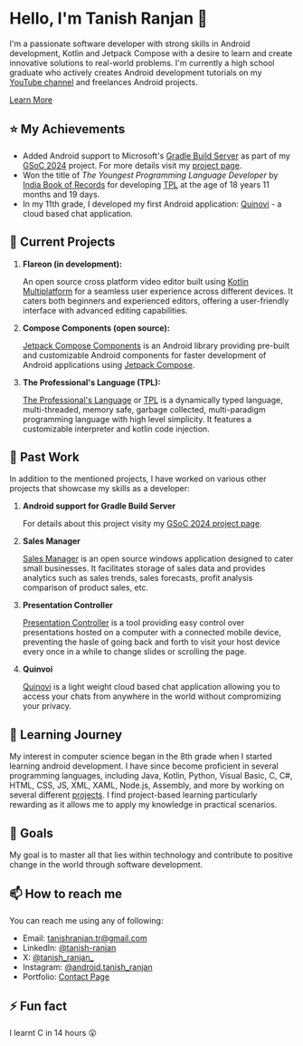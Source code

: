 # Hello, I'm Tanish Ranjan 👋

I'm a passionate software developer with strong skills in Android development, Kotlin and Jetpack Compose with a desire to learn and create innovative solutions to real-world problems. I'm currently a high school graduate who actively creates Android development tutorials on my [YouTube channel](https://www.youtube.com/@tanishranjan) and freelances Android projects.

[Learn More](https://tanishranjan-portfolio.web.app/about.html)

## ⭐ My Achievements

- Added Android support to Microsoft's [Gradle Build Server](https://github.com/microsoft/build-server-for-gradle) as part of my [GSoC 2024](https://summerofcode.withgoogle.com/programs/2024/projects/Guphkt1v) project. For more details visit my [project page](https://community.gradle.org/events/gsoc/2024/gradle-build-server-android/).
- Won the title of _The Youngest Programming Language Developer_ by [India Book of Records](https://indiabookofrecords.in/) for developing [TPL](https://github.com/Tanish-Ranjan/TPL) at the age of 18 years 11 months and 19 days.
- In my 11th grade, I developed my first Android application: [Quinovi](https://github.com/Tanish-Ranjan/Quinovi) - a cloud based chat application.

## 🚀 Current Projects

1. **Flareon (in development):**

    An open source cross platform video editor built using [Kotlin Multiplatform](https://kotlinlang.org/docs/multiplatform.html) for a seamless user experience across different devices. It caters both beginners and experienced editors, offering a user-friendly interface with advanced editing capabilities.

2. **Compose Components (open source):**

    [Jetpack Compose Components](https://github.com/Tanish-Ranjan/jetpack_compose_components) is an Android library providing pre-built and customizable Android components for faster development of Android applications using [Jetpack Compose](https://developer.android.com/compose).

3. **The Professional's Language (TPL):**

    [The Professional's Language](https://github.com/Tanish-Ranjan/TPL) or [TPL](https://github.com/Tanish-Ranjan/TPL) is a dynamically typed language, multi-threaded, memory safe, garbage collected, multi-paradigm programming language with high level simplicity. It features a customizable interpreter and kotlin code injection.

## 💼 Past Work

In addition to the mentioned projects, I have worked on various other projects that showcase my skills as a developer:

1. **Android support for Gradle Build Server**

    For details about this project visity my [GSoC 2024 project page](https://community.gradle.org/events/gsoc/2024/gradle-build-server-android/).
   
2. **Sales Manager**

    [Sales Manager](https://github.com/Tanish-Ranjan/Sales-Manager) is an open source windows application designed to cater small businesses. It facilitates storage of sales data and provides analytics such as sales trends, sales forecasts, profit analysis comparison of product sales, etc.
   
3. **Presentation Controller**

    [Presentation Controller](https://github.com/Tanish-Ranjan/Presentation-Control) is a tool providing easy control over presentations hosted on a computer with a connected mobile device, preventing the hasle of going back and forth to visit your host device every once in a while to change slides or scrolling the page.
   
4. **Quinvoi**

    [Quinovi](https://github.com/Tanish-Ranjan/Quinovi) is a light weight cloud based chat application allowing you to access your chats from anywhere in the world without compromizing your privacy.

## 🌱 Learning Journey

My interest in computer science began in the 8th grade when I started learning android development. I have since become proficient in several programming languages, including Java, Kotlin, Python, Visual Basic, C, C#, HTML, CSS, JS, XML, XAML, Node.js, Assembly, and more by working on several different [projects](https://tanishranjan-portfolio.web.app/projects.html). I find project-based learning particularly rewarding as it allows me to apply my knowledge in practical scenarios.

## 🎯 Goals

My goal is to master all that lies within technology and contribute to positive change in the world through software development.

## 📫 How to reach me

You can reach me using any of following:

- Email: [tanishranjan.tr@gmail.com](mailto:tanishranjan.tr@gmail.com)
- LinkedIn: [@tanish-ranjan](https://www.linkedin.com/in/tanish-ranjan/)
- X: [@tanish_ranjan_](https://twitter.com/tanish_ranjan_)
- Instagram: [@android.tanish_ranjan](https://instagram.com/android.tanish_ranjan)
- Portfolio: [Contact Page](https://tanishranjan-portfolio.web.app/contact.html)

## ⚡ Fun fact

I learnt C in 14 hours 😮
